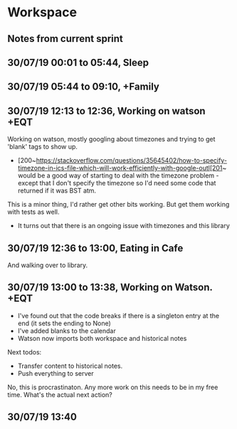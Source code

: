 # Workspace 
##  Notes from current sprint 

## 30/07/19 00:01 to 05:44, Sleep

## 30/07/19 05:44 to 09:10, +Family 

## 30/07/19 12:13 to 12:36, Working on watson +EQT
Working on watson, mostly googling about timezones and trying to get 'blank' tags to show up. 
* [200~https://stackoverflow.com/questions/35645402/how-to-specify-timezone-in-ics-file-which-will-work-efficiently-with-google-outl[201~ would be a good way of starting to deal with the timezone problem - except that I don't specify the timezone so I'd need some code that returned if it was  BST atm.  


This is a minor thing, I'd rather get other bits working. But get them working with tests as well.   
* It turns out that there is an ongoing issue with timezones and this library 

## 30/07/19 12:36 to 13:00, Eating in Cafe
And walking over to library. 

## 30/07/19 13:00 to 13:38, Working on Watson. +EQT
* I've found out that the code breaks if there is a singleton entry at the end (it sets the ending to None)
* I've added blanks to the calendar 
* Watson now imports both workspace and historical notes 

Next todos: 
* Transfer content to historical notes. 
* Push everything to server 

No, this is procrastinaton. Any more work on this needs to be in my free time. What's the actual next action? 

## 30/07/19 13:40 
























